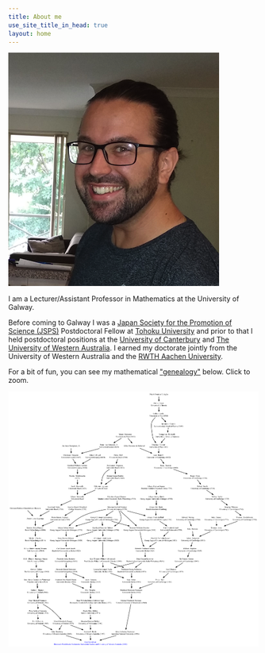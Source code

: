 ```yaml
---
title: About me
use_site_title_in_head: true
layout: home
---
```


<div class="profile-picture-container">
    <img src="/assets/profile.png" class="profile-picture" />
</div>


I am a Lecturer/Assistant Professor in Mathematics at the University of Galway.

Before coming to Galway I was a [Japan Society for the Promotion of Science (JSPS)](https://www.jsps.go.jp/english/) Postdoctoral Fellow at [Tohoku University](https://www.tohoku.ac.jp/en/) and prior to that I held postdoctoral positions at the [University of Canterbury](https://www.canterbury.ac.nz/) and [The University of Western Australia](http://www.uwa.edu.au/). I earned my doctorate jointly from the University of Western Australia and the [RWTH Aachen University](http://www.rwth-aachen.de/).

For a bit of fun, you can see my mathematical ["genealogy"](https://www.mathgenealogy.org/id.php?id=272900) below. Click to zoom.

[![Genealogy](/assets/Jesse_Lansdown_Mathematical_Genealogy.png)](/assets/Jesse_Lansdown_Mathematical_Genealogy.png)
